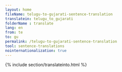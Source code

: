 ```yaml
---
layout: home
fileName: telugu-to-gujarati-sentence-translation
translatein: telugu_to_gujarati
folderName : translate
lang: en
from: te
to: gu
permalink: /telugu-to-gujarati-sentence-translation
tool: sentence-translations
nointernationalization: true
---
```

{% include section/translateinto.html %}

